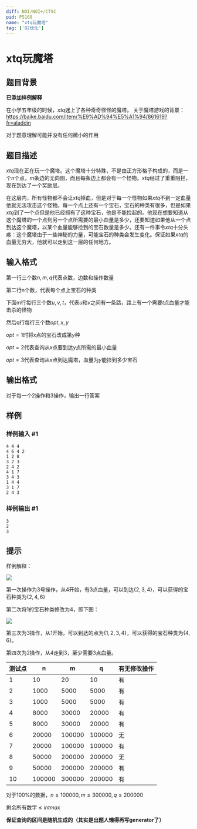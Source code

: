 ```yaml
---
diff: NOI/NOI+/CTSC
pid: P5168
name: "xtq玩魔塔"
tag: ['O2优化']
---
```

# xtq玩魔塔
## 题目背景

**已添加样例解释**

在小学五年级的时候，$xtq$迷上了各种奇奇怪怪的魔塔。
关于魔塔游戏的背景：https://baike.baidu.com/item/%E9%AD%94%E5%A1%94/861619?fr=aladdin

对于题意理解可能并没有任何微小的作用
## 题目描述

$xtq$现在正在玩一个魔塔。这个魔塔十分特殊，不是由正方形格子构成的，而是一个$n$个点，$m$条边的无向图，而且每条边上都会有一个怪物。$xtq$经过了重重阻拦，现在到达了一个奖励层。

在这层内，所有怪物都不会让$xtq$掉血，但是对于每一个怪物如果$xtq$不到一定血量他就无法攻击这个怪物。每一个点上还有一个宝石，宝石的种类有很多，但是如果$xtq$到了一个点但是他已经拥有了这种宝石，他是不能捡起的。他现在想要知道从这个魔塔的一个点到另一个点所需要的最小血量是多少，还要知道如果他从一个点到达这个魔塔，以某个血量能够捡到的宝石数量是多少。还有一件事令$xtq$十分头疼：这个魔塔由于一些神秘的力量，可能宝石的种类会发生变化。保证如果$xtq$的血量无穷大，他就可以走到这一层的任何地方。
## 输入格式

第一行三个数$n,m,q$代表点数，边数和操作数量

第二行n个数，代表每个点上宝石的种类

下面m行每行三个数$u,v,t$，代表$u$和$v$之间有一条路，路上有一个需要$t$点血量才能击杀的怪物

然后q行每行三个数$opt,x,y$

$opt=1$时将$x$点的宝石改成第$y$种

$opt=2$代表查询从$x$点要到达$y$点所需的最小血量

$opt=3$代表查询从$x$点到达魔塔，血量为$y$能捡到多少宝石
## 输出格式

对于每一个$2$操作和$3$操作，输出一行答案
## 样例

### 样例输入 #1
```
4 4 4
4 6 4 2
1 2 8
3 2 3
2 4 2
4 1 7
3 4 3
1 4 4
3 1 7
2 4 3
```
### 样例输出 #1
```
3
2
3

```
## 提示

样例解释：

![](https://cdn.luogu.com.cn/upload/pic/47598.png)

第一次操作为3号操作，从4开始，有3点血量，可以到达$\{2,3,4\}$，可以获得的宝石种类为$\{2,4,6\}$

第二次将1的宝石种类修改为4，即下图：

![](https://cdn.luogu.com.cn/upload/pic/47599.png)

第三次为3操作，从1开始，可以到达的点为$\{1,2,3,4\}$，可以获得的宝石种类为$\{4,6\}$。

第四次为2操作，从4走到3，至少需要3点血量。



 测试点 | n | m | q | 有无修改操作 
------ | ------ | ---|--- | ------ 
 1 | 10 | 20 | 10 | 有 
 2 | 1000 | 5000 | 5000 | 有 
 3 | 1000 | 5000 | 5000 | 有 
 4 | 8000 | 30000 | 20000 | 有 
 5 | 8000 | 30000 | 20000 | 有 
 6 | 20000 | 100000 | 100000 | 无 
 7 | 20000 | 100000 | 100000 | 有 
 8 | 50000 | 200000 | 200000 | 无 
 9 | 50000 | 200000 | 200000 | 有 
 10 | 100000 | 300000 | 200000 | 有 


对于$100\%$的数据，$n \le 100000,m \le 300000,q \le 200000$

剩余所有数字$\le intmax$

**保证查询的区间是随机生成的（其实是出题人懒得再写generator了）**

